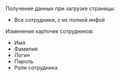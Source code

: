 Получение данных при загрузке страницы:
- Все сотрудники, с их полной инфой

Изменения карточек сотрудников:
- Имя
- Фамилия
- Логин
- Пароль
- Роли сотрудника